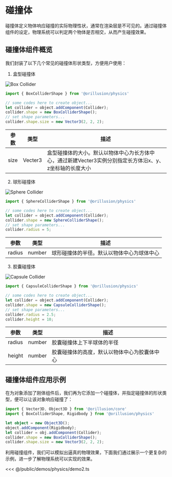 # 碰撞体
碰撞体定义物体响应碰撞的实际物理性状，通常在渲染层是不可见的。通过碰撞体组件的设定，物理系统可以判定两个物体是否相交，从而产生碰撞效果。

## 碰撞体组件概览
我们封装了以下几个常见的碰撞体形状类型，方便用户使用：

1. 盒型碰撞体

![Box Collider](/images/cube.webp)

```ts
import { BoxColliderShape } from '@orillusion/physics'

// some codes here to create object...
let collider = object.addComponent(Collider);
collider.shape = new BoxColliderShape();
// set shape parameters...
collider.shape.size = new Vector3(2, 2, 2);
```
| 参数 | 类型 | 描述 |
| --- | --- | --- |
| size | Vecter3 | 盒型碰撞体的大小。默认以物体中心为长方体中心，通过新建Vecter3实例分别指定长方体沿x、y、z坐标轴的长度大小 |

2. 球形碰撞体

![Sphere Collider](/images/sphere.webp)

```ts
import { SphereColliderShape } from '@orillusion/physics'

// some codes here to create object...
let collider = object.addComponent(Collider);
collider.shape = new SphereColliderShape();
// set shape parameters...
collider.radius = 5;
```
| 参数 | 类型 | 描述 |
| --- | --- | --- |
| radius | number | 球形碰撞体的半径。默认以物体中心为球体中心 |

3. 胶囊碰撞体

![Capsule Collider](/images/capsule.webp)

```ts
import { CapsuleColliderShape } from '@orillusion/physics'

// some codes here to create object...
let collider = object.addComponent(Collider);
collider.shape = new CapsuleColliderShape();
// set shape parameters...
collider.radius = 2.5;
collider.height = 10;
```
| 参数 | 类型 | 描述 |
| --- | --- | --- |
| radius | number | 胶囊碰撞体上下半球体的半径 |
| height | number | 胶囊碰撞体的高度，默认以物体中心为胶囊体中心 |


## 碰撞体组件应用示例
在为对象添加了刚体组件后，我们再为它添加一个碰撞体，并指定碰撞体的形状类型，便可以让该对象响应碰撞了：
```ts
import { Vecter3D, Object3D } from '@orillusion/core'
import { BoxColliderShape, Rigidbody } from '@orillusion/physics'

let object = new Object3D();
object.addComponent(Rigidbody);
let collider = obj.addComponent(Collider);
collider.shape = new BoxColliderShape();
collider.shape.size = new Vector3(2, 2, 2);
```

利用碰撞组件，我们可以模拟出逼真的物理效果，下面我们通过展示一个更复杂的示例，进一步了解物理系统可以实现的效果。

<Demo src="/demos/physics/demo2.ts"></Demo>

<<< @/public/demos/physics/demo2.ts
